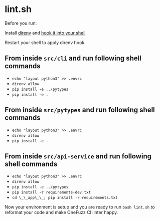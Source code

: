 # lint.sh

Before you run:

Install [direnv](https://direnv.net/) and [hook it into your shell](https://direnv.net/docs/hook.html)

Restart your shell to apply direnv hook.

## From inside `src/cli` and run following shell commands

- `echo "layout python3" >> .envrc`
- `direnv allow`
- `pip install -e ../pytypes`
- `pip install -e .`


## From inside `src/pytypes` and run following shell commands
- `echo "layout python3" >> .envrc`
- `direnv allow`
- `pip install -e .`


## From inside `src/api-service` and run following shell commands
- `echo "layout python3" >> .envrc`
- `direnv allow`
- `pip install -e ../pytypes`
- `pip install -r requirements-dev.txt`
- `cd \_\_app\_\_; pip install -r requirements.txt`

Now your environment is setup and you are ready to run `bash lint.sh` to reformat your code and make OneFuzz CI linter happy.